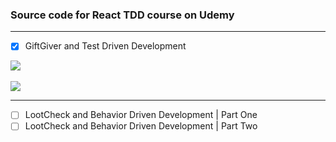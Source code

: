 ### Source code for React TDD course on Udemy


---
- [x] GiftGiver and Test Driven Development<br />

![](https://i.imgur.com/XaKygKf.gif)<br /><br />
![](https://i.imgur.com/Co0ErSOl.png)<br />

---


- [ ] LootCheck and Behavior Driven Development | Part One<br />
- [ ] LootCheck and Behavior Driven Development | Part Two
